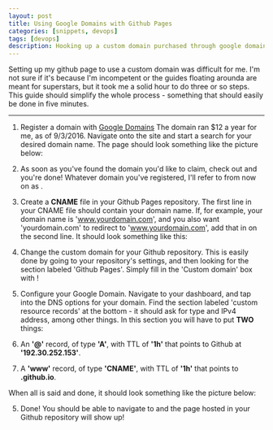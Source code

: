 ```yaml
---
layout: post
title: Using Google Domains with Github Pages
categories: [snippets, devops]
tags: [devops]
description: Hooking up a custom domain purchased through google domains with your site hosted through github - no more <username>.github.io sites!
---
```


Setting up my github page to use a custom domain was difficult for me. I'm not sure if it's because I'm incompetent or the guides
floating arounda are meant for superstars, but it took me a solid hour to do three or so steps. This guide should simplify the 
whole process - something that should easily be done in five minutes.

***
1. Register a domain with [Google Domains](https://domains.google/)
  The domain ran $12 a year for me, as of 9/3/2016. Navigate onto the site and start a search for your desired domain name. The page
  should look something like the picture below:

2. As soon as you've found the domain you'd like to claim, check out and you're done! Whatever domain you've registered, I'll refer to
  from now on as <yourdomain>.

3. Create a **CNAME** file in your Github Pages repository.
  The first line in your CNAME file should contain your domain name. If, for example, your domain name is 'www.yourdomain.com', 
  and you also want 'yourdomain.com' to redirect to 'www.yourdomain.com', add that in on the second line. It should look something
  like this:

4. Change the custom domain for your Github repository.
  This is easily done by going to your repository's settings, and then looking for the section labeled 'Github Pages'. Simply fill
  in the 'Custom domain' box with <yourdomain>!

5. Configure your Google Domain.
  Navigate to your dashboard, and tap into the DNS options for your domain. Find the section labeled 'custom resource records' at the bottom - it should ask for type and IPv4 address, among other things. In this section you will have to put **TWO** things:
  1. An **'@'** record, of type **'A'**, with TTL of **'1h'** that points to Github at **'192.30.252.153'**.
  2. A **'www'** record, of type **'CNAME'**, with TTL of **'1h'** that points to **<yourusername>.github.io**.
  
  When all is said and done, it should look something like the picture below:

5. Done!
  You should be able to navigate to <yourdomain> and the page hosted in your Github repository will show up!
